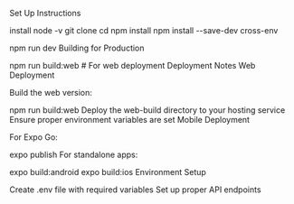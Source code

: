 Set Up Instructions

install node -v 
git clone <repository-url>
cd <project-directory>
npm install
npm install --save-dev cross-env

npm run dev
Building for Production


npm run build:web  # For web deployment
Deployment Notes
Web Deployment

Build the web version:

npm run build:web
Deploy the web-build directory to your hosting service
Ensure proper environment variables are set
Mobile Deployment

For Expo Go:

expo publish
For standalone apps:

expo build:android
expo build:ios
Environment Setup

Create .env file with required variables
Set up proper API endpoints

